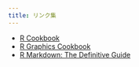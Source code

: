 ```yaml
---
title: リンク集
---
```


- [R Cookbook](http://www.bagualu.net/wordpress/wp-content/uploads/2015/10/R_Cookbook.pdf)
- [R Graphics Cookbook](http://vinr.ir/sites/default/files/Winston%20Chang-R%20Graphics%20Cookbook-O%27Reilly%20Media%20%282013%29.pdf)
- [R Markdown: The Definitive Guide](https://bookdown.org/yihui/rmarkdown/)
